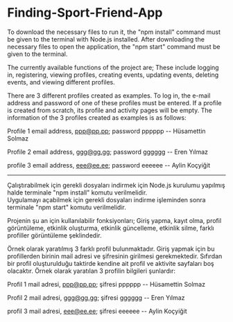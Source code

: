 # Finding-Sport-Friend-App
To download the necessary files to run it, the "npm install" command must be given to the terminal with Node.js installed.
After downloading the necessary files to open the application, the "npm start" command must be given to the terminal.

The currently available functions of the project are; These include logging in, registering, viewing profiles, creating events, updating events, deleting events, and viewing different profiles.

There are 3 different profiles created as examples. To log in, the e-mail address and password of one of these profiles must be entered. If a profile is created from scratch, its profile and activity pages will be empty.
The information of the 3 profiles created as examples is as follows:

Profile 1 email address, ppp@pp.pp; password pppppp -- Hüsamettin Solmaz

Profile 2 email address, ggg@gg.gg; password gggggg -- Eren Yılmaz

profile 3 email address, eee@ee.ee; password eeeeee -- Aylin Koçyiğit

-------------------------------------------------------------------------------------------------------------------------------

Çalıştırabilmek için gerekli dosyaları indirmek için Node.js kurulumu yapılmış halde terminale "npm install" komutu verilmelidir.  
Uygulamayı açabilmek için gerekli dosyaları indirme işleminden sonra terminale "npm start" komutu verilmelidir.

Projenin şu an için kullanılabilir fonksiyonları; Giriş yapma, kayıt olma, profil görüntüleme, etkinlik oluşturma, etkinlik güncelleme, etkinlik silme, farklı profiller görüntüleme şeklindedir.

Örnek olarak yaratılmış 3 farklı profil bulunmaktadır. Giriş yapmak için bu profillerden birinin mail adresi ve şifresinin girilmesi gerekmektedir. Sıfırdan bir profil oluşturulduğu taktirde kendine ait profil ve aktivite sayfaları boş olacaktır.
Örnek olarak yaratılan 3 profilin bilgileri şunlardır:

Profil 1 mail adresi, ppp@pp.pp; şifresi pppppp   -- Hüsamettin Solmaz

Profil 2 mail adresi, ggg@gg.gg; şifresi gggggg   -- Eren Yılmaz

profil 3 mail adresi, eee@ee.ee; şifresi eeeeee   -- Aylin Koçyiğit
